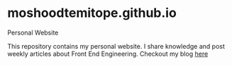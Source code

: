 # moshoodtemitope.github.io
Personal Website

This repository contains my personal website. I share knowledge and post weekly articles about Front End Engineering.
Checkout my blog <a href="https://moshoodtemitope.com"> here </a> 
